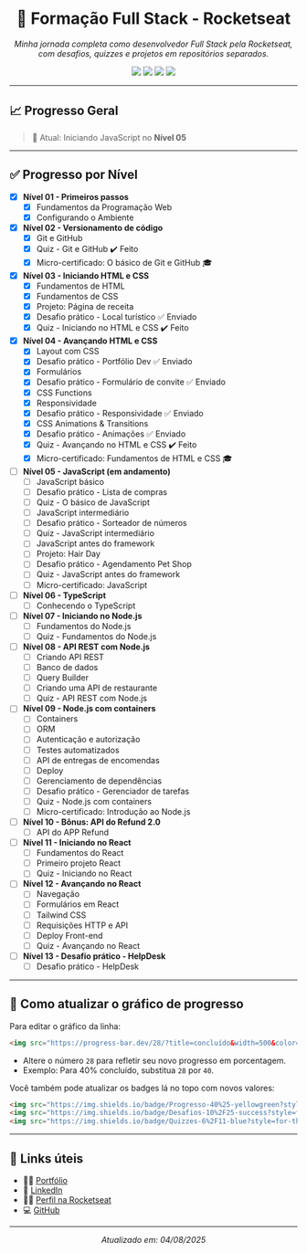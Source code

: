 <h1 align="center">🚀 Formação Full Stack - Rocketseat</h1>

<p align="center">
  <em>Minha jornada completa como desenvolvedor Full Stack pela Rocketseat, com desafios, quizzes e projetos em repositórios separados.</em>
</p>

<p align="center">
  <img src="https://img.shields.io/badge/Formação%20Rocketseat-FullStack-blueviolet?style=for-the-badge&logo=rocket" />
  <img src="https://img.shields.io/badge/Progresso-28%25-yellowgreen?style=for-the-badge" />
  <img src="https://img.shields.io/badge/Desafios-7%2F25%20conclu%C3%ADdos-success?style=for-the-badge" />
  <img src="https://img.shields.io/badge/Quizzes-4%2F11%20feitos-blue?style=for-the-badge" />
</p>

---

## 📈 Progresso Geral


> 🎯 Atual: Iniciando JavaScript no **Nível 05**

---

## ✅ Progresso por Nível

- [x] **Nível 01 - Primeiros passos**
  - [x] Fundamentos da Programação Web
  - [x] Configurando o Ambiente

- [x] **Nível 02 - Versionamento de código**
  - [x] Git e GitHub
  - [x] Quiz - Git e GitHub ✔️ Feito
  - [x] Micro-certificado: O básico de Git e GitHub 🎓

- [x] **Nível 03 - Iniciando HTML e CSS**
  - [x] Fundamentos de HTML
  - [x] Fundamentos de CSS
  - [x] Projeto: Página de receita
  - [x] Desafio prático - Local turístico ✅ Enviado
  - [x] Quiz - Iniciando no HTML e CSS ✔️ Feito

- [x] **Nível 04 - Avançando HTML e CSS**
  - [x] Layout com CSS
  - [x] Desafio prático - Portfólio Dev ✅ Enviado
  - [x] Formulários
  - [x] Desafio prático - Formulário de convite ✅ Enviado
  - [x] CSS Functions
  - [x] Responsividade
  - [x] Desafio prático - Responsividade ✅ Enviado
  - [x] CSS Animations & Transitions
  - [x] Desafio prático - Animações ✅ Enviado
  - [x] Quiz - Avançando no HTML e CSS ✔️ Feito
  - [x] Micro-certificado: Fundamentos de HTML e CSS 🎓

- [ ] **Nível 05 - JavaScript (em andamento)**
  - [ ] JavaScript básico
  - [ ] Desafio prático - Lista de compras
  - [ ] Quiz - O básico de JavaScript
  - [ ] JavaScript intermediário
  - [ ] Desafio prático - Sorteador de números
  - [ ] Quiz - JavaScript intermediário
  - [ ] JavaScript antes do framework
  - [ ] Projeto: Hair Day
  - [ ] Desafio prático - Agendamento Pet Shop
  - [ ] Quiz - JavaScript antes do framework
  - [ ] Micro-certificado: JavaScript

- [ ] **Nível 06 - TypeScript**
  - [ ] Conhecendo o TypeScript

- [ ] **Nível 07 - Iniciando no Node.js**
  - [ ] Fundamentos do Node.js
  - [ ] Quiz - Fundamentos do Node.js

- [ ] **Nível 08 - API REST com Node.js**
  - [ ] Criando API REST
  - [ ] Banco de dados
  - [ ] Query Builder
  - [ ] Criando uma API de restaurante
  - [ ] Quiz - API REST com Node.js

- [ ] **Nível 09 - Node.js com containers**
  - [ ] Containers
  - [ ] ORM
  - [ ] Autenticação e autorização
  - [ ] Testes automatizados
  - [ ] API de entregas de encomendas
  - [ ] Deploy
  - [ ] Gerenciamento de dependências
  - [ ] Desafio prático - Gerenciador de tarefas
  - [ ] Quiz - Node.js com containers
  - [ ] Micro-certificado: Introdução ao Node.js

- [ ] **Nível 10 - Bônus: API do Refund 2.0**
  - [ ] API do APP Refund

- [ ] **Nível 11 - Iniciando no React**
  - [ ] Fundamentos do React
  - [ ] Primeiro projeto React
  - [ ] Quiz - Iniciando no React

- [ ] **Nível 12 - Avançando no React**
  - [ ] Navegação
  - [ ] Formulários em React
  - [ ] Tailwind CSS
  - [ ] Requisições HTTP e API
  - [ ] Deploy Front-end
  - [ ] Quiz - Avançando no React

- [ ] **Nível 13 - Desafio prático - HelpDesk**
  - [ ] Desafio prático - HelpDesk

---

## 📌 Como atualizar o gráfico de progresso

Para editar o gráfico da linha:

```md
<img src="https://progress-bar.dev/28/?title=concluído&width=500&color=9f6ad0&suffix=%&label=Rocketseat%20FullStack" />
```

- Altere o número `28` para refletir seu novo progresso em porcentagem.
- Exemplo: Para 40% concluído, substitua `28` por `40`.

Você também pode atualizar os badges lá no topo com novos valores:

```md
<img src="https://img.shields.io/badge/Progresso-40%25-yellowgreen?style=for-the-badge" />
<img src="https://img.shields.io/badge/Desafios-10%2F25-success?style=for-the-badge" />
<img src="https://img.shields.io/badge/Quizzes-6%2F11-blue?style=for-the-badge" />
```

---

## 🔗 Links úteis

- 👨‍💻 [Portfólio](https://devfelipe.netlify.app/)
- 💼 [LinkedIn](https://www.linkedin.com/in/felipe-teixeira-460464110/)
- 🧑‍🚀 [Perfil na Rocketseat](https://app.rocketseat.com.br/me/DevWebFelipe)
- 💻 [GitHub](https://github.com/DevWebFelipe)

---

<p align="center">
  <i>Atualizado em: 04/08/2025</i>
</p>
